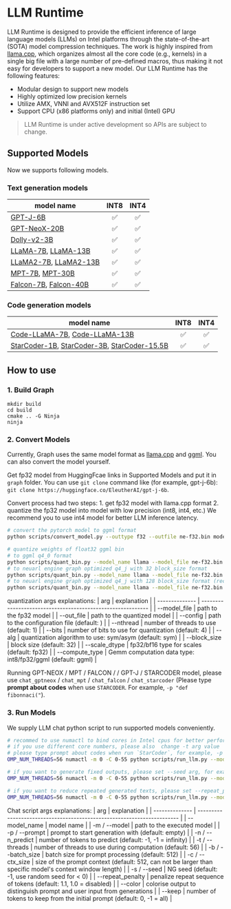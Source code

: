 # LLM Runtime 

LLM Runtime is designed to provide the efficient inference of large language models (LLMs) on Intel platforms through the state-of-the-art (SOTA) model compression techniques. The work is highly inspired from [llama.cpp](https://github.com/ggerganov/llama.cpp), which organizes almost all the core code (e.g., kernels) in a single big file with a large number of pre-defined macros, thus making it not easy for developers to support a new model. Our LLM Runtime has the following features:

- Modular design to support new models
- Highly optimized low precision kernels
- Utilize AMX, VNNI and AVX512F instruction set
- Support CPU (x86 platforms only) and initial (Intel) GPU 

> LLM Runtime is under active development so APIs are subject to change.

## Supported Models

Now we supports following models.
### Text generation models
| model name | INT8 | INT4|
|---|:---:|:---:|
|[GPT-J-6B](https://huggingface.co/EleutherAI/gpt-j-6b)| ✅ | ✅ | 
|[GPT-NeoX-20B](https://huggingface.co/EleutherAI/gpt-neox-20b)| ✅ | ✅ | 
|[Dolly-v2-3B](https://huggingface.co/databricks/dolly-v2-3b)| ✅ | ✅ | 
|[LLaMA-7B](https://huggingface.co/decapoda-research/llama-7b-hf), [LLaMA-13B](https://huggingface.co/decapoda-research/llama-13b-hf)| ✅ | ✅ | 
|[LLaMA2-7B](https://huggingface.co/meta-llama/Llama-2-7b-chat-hf), [LLaMA2-13B](https://huggingface.co/meta-llama/Llama-2-13b-chat-hf)| ✅ | ✅ | 
|[MPT-7B](https://huggingface.co/mosaicml/mpt-7b), [MPT-30B](https://huggingface.co/mosaicml/mpt-30b)| ✅ | ✅ | 
|[Falcon-7B](https://huggingface.co/tiiuae/falcon-7b), [Falcon-40B](https://huggingface.co/tiiuae/falcon-40b)| ✅ | ✅ | 

### Code generation models
| model name | INT8 | INT4|
|---|:---:|:---:|
|[Code-LLaMA-7B](https://huggingface.co/codellama/CodeLlama-7b-hf), [Code-LLaMA-13B](https://huggingface.co/codellama/CodeLlama-13b-hf)| ✅ | ✅ | 
|[StarCoder-1B](https://huggingface.co/bigcode/starcoderbase-1b), [StarCoder-3B](https://huggingface.co/bigcode/starcoderbase-3b), [StarCoder-15.5B](https://huggingface.co/bigcode/starcoder)| ✅ | ✅ | 


## How to use

### 1. Build Graph
```shell
mkdir build
cd build
cmake .. -G Ninja
ninja
```

### 2. Convert Models
Currently, Graph uses the same model format as [llama.cpp](https://github.com/ggerganov/llama.cpp) and [ggml](https://github.com/ggerganov/ggml). You can also convert the model yourself.

Get fp32 model from HuggingFcae links in Supported Models and put it in `graph` folder.
You can use `git clone` command like (for example, gpt-j-6b): `git clone https://huggingface.co/EleutherAI/gpt-j-6b`.

Convert process had two steps: 1. get fp32 model with llama.cpp format 2. quantize the fp32 model into model with low precision (int8, int4, etc.) We recommend you to use int4 model for better LLM inference latency.

```bash
# convert the pytorch model to ggml format
python scripts/convert_model.py --outtype f32 --outfile ne-f32.bin model_path/model_id

# quantize weights of float32 ggml bin
# to ggml q4_0 format
python scripts/quant_bin.py --model_name llama --model_file ne-f32.bin --out_file ne-q4_0.bin --bits 4
# to neuarl engine graph optimized q4_j with 32 block_size format
python scripts/quant_bin.py --model_name llama --model_file ne-f32.bin --out_file ne-q4_j.bin --bits 4 --block_size 32 --compute_type int8
# to neuarl engine graph optimized q4_j with 128 block_size format (recommend)
python scripts/quant_bin.py --model_name llama --model_file ne-f32.bin --out_file ne-q4_j.bin --bits 4 --block_size 128 --compute_type int8
```
quantization args explanations:
| arg             | explanation                                                 |
| --------------  | ----------------------------------------------------------- |
| --model_file    | path to the fp32 model                                      |
| --out_file      | path to the quantized model                                 |
| --config        | path to the configuration file (default: )                  |
| --nthread       | number of threads to use (default: 1)                       |
| --bits          | number of bits to use for quantization (default: 4)         |
| --alg           | quantization algorithm to use: sym/asym (default: sym)      |
| --block_size    | block size (default: 32)                                    |
| --scale_dtype   | fp32/bf16 type for scales (default: fp32)                   |
| --compute_type  | Gemm computation data type: int8/fp32/ggml (default: ggml)  |

Running GPT-NEOX / MPT / FALCON / / GPT-J / STARCODER model, please use `chat_gptneox` / `chat_mpt` / `chat_falcon` / `chat_starcoder` (Please type **prompt about codes** when use `STARCODER`. For example, `-p "def fibonnaci("`).

### 3. Run Models

We supply LLM chat python script to run supported models conveniently.

```bash
# recommed to use numactl to bind cores in Intel cpus for better performance
# if you use different core numbers, please also  change -t arg value
# please type prompt about codes when run `StarCoder`, for example, -p "def fibonnaci(".
OMP_NUM_THREADS=56 numactl -m 0 -C 0-55 python scripts/run_llm.py --model_name llama -m ne-q4_j.bin -c 512 -b 1024 -n 256 -t 56 --color -p "She opened the door and see"

# if you want to generate fixed outputs, please set --seed arg, for example:
OMP_NUM_THREADS=56 numactl -m 0 -C 0-55 python scripts/run_llm.py --model_name llama -m ne-q4_j.bin -c 512 -b 1024 -n 256 -t 56 --color -p "She opened the door and see" --seed 12

# if you want to reduce repeated generated texts, please set --repeat_penalty (value > 1.0, default = 1.0), for example:
OMP_NUM_THREADS=56 numactl -m 0 -C 0-55 python scripts/run_llm.py --model_name llama -m ne-q4_j.bin -c 512 -b 1024 -n 256 -t 56 --color -p "She opened the door and see" --repeat_penalty 1.2
```

Chat script args explanations:
| arg               | explanation                                                             |
| --------------    | ----------------------------------------------------------------------- |
| --model_name      | model name                                                              |
| -m / --model      | path to the executed model                                              |
| -p / --prompt     | prompt to start generation with (default: empty)                        |
| -n / --n_predict  | number of tokens to predict (default: -1, -1 = infinity)                |
| -t / --threads    | number of threads to use during computation (default: 56)               |
| -b / --batch_size | batch size for prompt processing (default: 512)                         |
| -c / --ctx_size   | size of the prompt context (default: 512, can not be larger than specific model's context window length)                                                                                |
| -s / --seed       | NG seed (default: -1, use random seed for < 0)                          |
| --repeat_penalty  | penalize repeat sequence of tokens (default: 1.1, 1.0 = disabled)       |
| --color           | colorise output to distinguish prompt and user input from generations   |
| --keep            | number of tokens to keep from the initial prompt (default: 0, -1 = all) |

